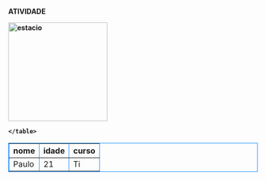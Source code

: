 <!DOCTYPE html>
<html lang="pt-BR">
<head>
    <meta charset="UTF-8">
    <meta name="viewport" content="width=device-width, initial-scale=1.0">
    <title>atividade</title>
</head>
<P><strong>ATIVIDADE</P> 
<body>
    <img src=https://github.com/user-attachments/assets/6a559a28-2f4a-4c0f-8da5-6de5b89443ae alt="estacio" width="200" height="200">
    <table border="1" bordercolor=#1E90FF>
      <tr>
        <th>nome</th>
        <th>idade</th>
        <th>curso</th>
      </tr>
      <tr>
        <td>Paulo</td>
        <td>21</td>
        <td>Ti</td>
      </tr>
      
    </table>
</body>
</html>


